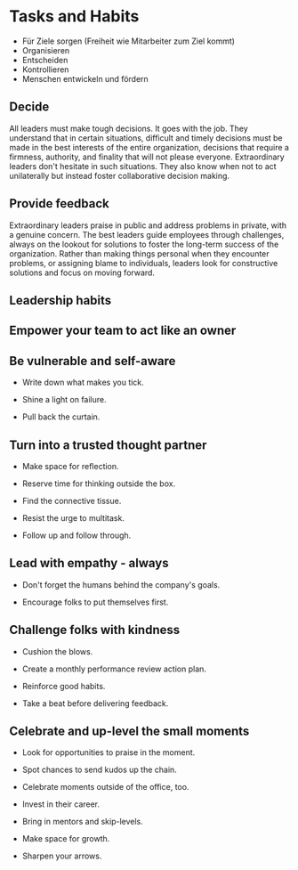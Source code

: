 # Tasks and Habits

* Für Ziele sorgen (Freiheit wie Mitarbeiter zum Ziel kommt)
* Organisieren
* Entscheiden
* Kontrollieren
* Menschen entwickeln und fördern

## Decide

All leaders must make tough decisions.  It goes with the job. They understand that in certain situations, difficult and timely decisions must be made in the best interests of the entire organization, decisions that require a firmness, authority, and finality that will not please everyone. Extraordinary leaders don't hesitate in such situations. They also know when not to act unilaterally but instead foster collaborative decision making.

## Provide feedback

Extraordinary leaders praise in public and address problems in private, with a genuine concern. The best leaders guide employees through challenges, always on the lookout for solutions to foster the long-term success of the organization. Rather than making things personal when they encounter problems, or assigning blame to individuals, leaders look for constructive solutions and focus on moving forward.


## Leadership habits

## Empower your team to act like an owner



## Be vulnerable and self-aware

* Write down what makes you tick.

* Shine a light on failure.

* Pull back the curtain.


## Turn into a trusted thought partner

* Make space for reflection.

* Reserve time for thinking outside the box.

* Find the connective tissue.

* Resist the urge to multitask.

* Follow up and follow through.


## Lead with empathy - always

* Don't forget the humans behind the company's goals.

* Encourage folks to put themselves first.


## Challenge folks with kindness

* Cushion the blows.

* Create a monthly performance review action plan.

* Reinforce good habits.

* Take a beat before delivering feedback.


## Celebrate and up-level the small moments

* Look for opportunities to praise in the moment.

* Spot chances to send kudos up the chain.

* Celebrate moments outside of the office, too.

* Invest in their career.

* Bring in mentors and skip-levels.

* Make space for growth.

* Sharpen your arrows.